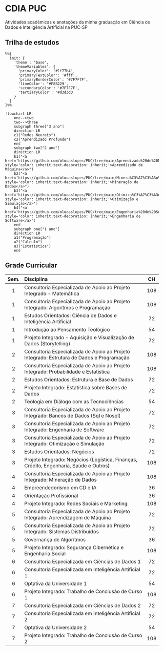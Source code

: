 # CDIA PUC
Atividades acadêmicas e anotações da minha graduação em Ciência de Dados e Inteligência Artificial na PUC-SP
## Trilha de estudos
```mermaid
%%{
  init: {
    'theme': 'base',
    'themeVariables': {
      'primaryColor': '#1f77b4',
      'primaryTextColor': '#fff',
      'primaryBorderColor': '#7F7F7F',
      'lineColor': '#F8B229',
      'secondaryColor': '#7F7F7F',
      'tertiaryColor': '#d3d3d3'
    }
  }
}%%

flowchart LR
    one-->two
    two-->three
    subgraph three["3 ano"]
    direction LR
    c1("Redes Neurais")
    c2("Aprendizado Profundo")
    end
    subgraph two["2 ano"]
    direction LR
    b1("<a href='https://github.com/olucaslopes/PUC/tree/main/Aprendizado%20de%20M%C3%A1quina' style='color: inherit;text-decoration: inherit;'>Aprendizado de Máquina</a>")
    b2("<a href='https://github.com/olucaslopes/PUC/tree/main/Minera%C3%A7%C3%A3o%20de%20Dados' style='color: inherit;text-decoration: inherit;'>Mineração de Dados</a>")
    b3("<a href='https://github.com/olucaslopes/PUC/tree/main/Otimiza%C3%A7%C3%A3o%20e%20Simula%C3%A7%C3%A3o' style='color: inherit;text-decoration: inherit;'>Otimização e Simulação</a>")
    b4("<a href='https://github.com/olucaslopes/PUC/tree/main/Engenharia%20de%20Software' style='color: inherit;text-decoration: inherit;'>Engenharia de Software</a>")
    end
    subgraph one["1 ano"]
    direction LR
    a1("Programação")
    a2("Cálculo")
    a3("Estatística")
    end
```

## Grade Curricular

| Sem. | Disciplina | CH |
| :-: | :-- | :-: |
| 1 | Consultoria Especializada de Apoio ao Projeto Integrado - Matemática | 108 |
| 1 | Consultoria Especializada de Apoio ao Projeto Integrado: Algorítmos e Programação | 108 |
| 1 | Estudos Orientados: Ciência de Dados e Inteligência Artificial | 72 |
| 1 | Introdução ao Pensamento Teológico | 54 |
| 1 | Projeto Integrado - Aquisição e Visualização de Dados (Storytelling) | 72 |
| 2 | Consultoria Especializada de Apoio ao Projeto Integrado: Estrutura de Dados e Programação | 108 |
| 2 | Consultoria Especializada de Apoio ao Projeto Integrado: Probabilidade e Estatística | 108 |
| 2 | Estudos Orientados: Estrutura e Base de Dados | 72 |
| 2 | Projeto Integrado: Estatística sobre Bases de Dados | 72 |
| 2 | Teologia em Diálogo com as Tecnociências | 54 |
| 3 | Consultoria Especializada de Apoio ao Projeto Integrado: Bancos de Dados (Sql e Nosql) | 72 |
| 3 | Consultoria Especializada de Apoio ao Projeto Integrado: Engenharia de Software | 72 |
| 3 | Consultoria Especializada de Apoio ao Projeto Integrado: Otimização e Simulação | 72 |
| 3 | Estudos Orientados: Negócios | 72 |
| 3 | Projeto Integrado: Negócios (Logística, Finanças, Crédito, Engenharia, Saúde e Outros) | 108 |
| 4 | Consultoria Especializada de Apoio ao Projeto Integrado: Mineração de Dados | 108 |
| 4 | Empreendedorismo em CD e IA | 36 |
| 4 | Orientação Profissional | 36 |
| 4 | Projeto Integrado: Redes Sociais e Marketing | 108 |
| 5 | Consultoria Especializada de Apoio ao Projeto Integrado: Aprendizagem de Máquina | 72 |
| 5 | Consultoria Especializada de Apoio ao Projeto Integrado: Sistemas Distribuídos | 72 |
| 5 | Governança de Algorítmos | 36 |
| 5 | Projeto Integrado: Segurança Cibernética e Engenharia Social | 108 |
| 6 | Consultoria Especializada em Ciências de Dados 1 | 72 |
| 6 | Consultoria Especializada em Inteligência Artificial 1 | 72 |
| 6 | Optativa da Universidade 1 | 54 |
| 6 | Projeto Integrado: Trabalho de Conclusão de Curso 1 | 108 |
| 7 | Consultoria Especializada em Ciências de Dados 2 | 72 |
| 7 | Consultoria Especializada em Inteligência Artificial 2 | 72 |
| 7 | Optativa da Universidade 2 | 54 |
| 7 | Projeto Integrado: Trabalho de Conclusão de Curso 2 | 108 |
